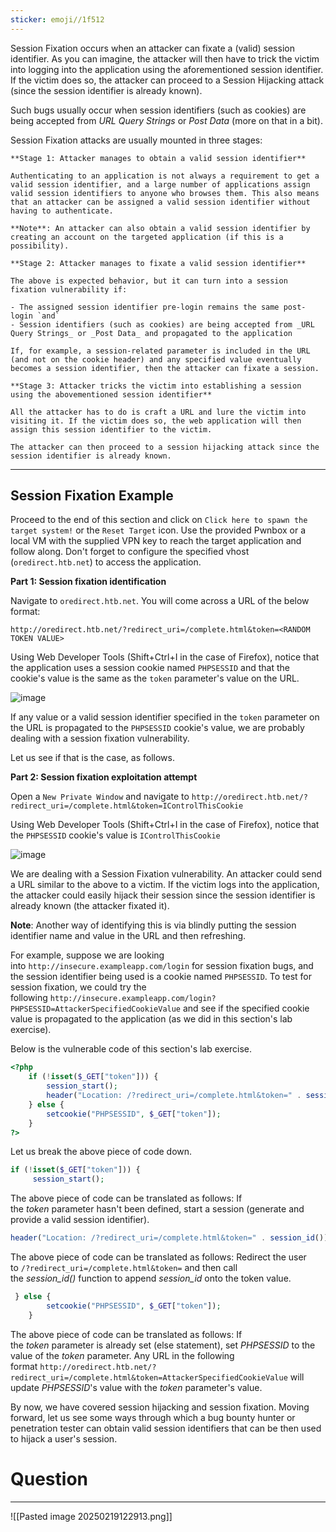```yaml
---
sticker: emoji//1f512
---
```

Session Fixation occurs when an attacker can fixate a (valid) session identifier. As you can imagine, the attacker will then have to trick the victim into logging into the application using the aforementioned session identifier. If the victim does so, the attacker can proceed to a Session Hijacking attack (since the session identifier is already known).

Such bugs usually occur when session identifiers (such as cookies) are being accepted from _URL Query Strings_ or _Post Data_ (more on that in a bit).

Session Fixation attacks are usually mounted in three stages:

```ad-important
**Stage 1: Attacker manages to obtain a valid session identifier**

Authenticating to an application is not always a requirement to get a valid session identifier, and a large number of applications assign valid session identifiers to anyone who browses them. This also means that an attacker can be assigned a valid session identifier without having to authenticate.

**Note**: An attacker can also obtain a valid session identifier by creating an account on the targeted application (if this is a possibility).

**Stage 2: Attacker manages to fixate a valid session identifier**

The above is expected behavior, but it can turn into a session fixation vulnerability if:

- The assigned session identifier pre-login remains the same post-login `and`
- Session identifiers (such as cookies) are being accepted from _URL Query Strings_ or _Post Data_ and propagated to the application

If, for example, a session-related parameter is included in the URL (and not on the cookie header) and any specified value eventually becomes a session identifier, then the attacker can fixate a session.

**Stage 3: Attacker tricks the victim into establishing a session using the abovementioned session identifier**

All the attacker has to do is craft a URL and lure the victim into visiting it. If the victim does so, the web application will then assign this session identifier to the victim.

The attacker can then proceed to a session hijacking attack since the session identifier is already known.
```

---

## Session Fixation Example

Proceed to the end of this section and click on `Click here to spawn the target system!` or the `Reset Target` icon. Use the provided Pwnbox or a local VM with the supplied VPN key to reach the target application and follow along. Don't forget to configure the specified vhost (`oredirect.htb.net`) to access the application.

**Part 1: Session fixation identification**

Navigate to `oredirect.htb.net`. You will come across a URL of the below format:

`http://oredirect.htb.net/?redirect_uri=/complete.html&token=<RANDOM TOKEN VALUE>`

Using Web Developer Tools (Shift+Ctrl+I in the case of Firefox), notice that the application uses a session cookie named `PHPSESSID` and that the cookie's value is the same as the `token` parameter's value on the URL.

![image](https://academy.hackthebox.com/storage/modules/153/18.png)

If any value or a valid session identifier specified in the `token` parameter on the URL is propagated to the `PHPSESSID` cookie's value, we are probably dealing with a session fixation vulnerability.

Let us see if that is the case, as follows.

**Part 2: Session fixation exploitation attempt**

Open a `New Private Window` and navigate to `http://oredirect.htb.net/?redirect_uri=/complete.html&token=IControlThisCookie`

Using Web Developer Tools (Shift+Ctrl+I in the case of Firefox), notice that the `PHPSESSID` cookie's value is `IControlThisCookie`

![image](https://academy.hackthebox.com/storage/modules/153/19.png)

We are dealing with a Session Fixation vulnerability. An attacker could send a URL similar to the above to a victim. If the victim logs into the application, the attacker could easily hijack their session since the session identifier is already known (the attacker fixated it).

**Note**: Another way of identifying this is via blindly putting the session identifier name and value in the URL and then refreshing.

For example, suppose we are looking into `http://insecure.exampleapp.com/login` for session fixation bugs, and the session identifier being used is a cookie named `PHPSESSID`. To test for session fixation, we could try the following `http://insecure.exampleapp.com/login?PHPSESSID=AttackerSpecifiedCookieValue` and see if the specified cookie value is propagated to the application (as we did in this section's lab exercise).

Below is the vulnerable code of this section's lab exercise.

```php
<?php
    if (!isset($_GET["token"])) {
        session_start();
        header("Location: /?redirect_uri=/complete.html&token=" . session_id());
    } else {
        setcookie("PHPSESSID", $_GET["token"]);
    }
?>
```

Let us break the above piece of code down.

```php
if (!isset($_GET["token"])) {
     session_start();
```

The above piece of code can be translated as follows: If the _token_ parameter hasn't been defined, start a session (generate and provide a valid session identifier).

```php
header("Location: /?redirect_uri=/complete.html&token=" . session_id());
```

The above piece of code can be translated as follows: Redirect the user to `/?redirect_uri=/complete.html&token=` and then call the _session_id()_ function to append _session_id_ onto the token value.

```php
 } else {
        setcookie("PHPSESSID", $_GET["token"]);
    }
```

The above piece of code can be translated as follows: If the _token_ parameter is already set (else statement), set _PHPSESSID_ to the value of the _token_ parameter. Any URL in the following format `http://oredirect.htb.net/?redirect_uri=/complete.html&token=AttackerSpecifiedCookieValue` will update _PHPSESSID_'s value with the _token_ parameter's value.

By now, we have covered session hijacking and session fixation. Moving forward, let us see some ways through which a bug bounty hunter or penetration tester can obtain valid session identifiers that can be then used to hijack a user's session.

# Question
---
![[Pasted image 20250219122913.png]]

